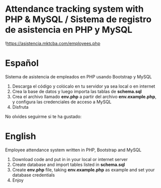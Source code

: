 # Attendance tracking system with PHP & MySQL / Sistema de registro de asistencia en PHP y MySQL
!https://asistencia.mktcba.com/employees.php
# Español
Sistema de asistencia de empleados en PHP usando Bootstrap y MySQL
1. Descarga el código y colócalo en tu servidor ya sea local o en internet
2. Crea la base de datos y luego importa las tablas de **schema.sql**
3. Crea el archivo llamado **env.php** a partir del archivo **env.example.php**, y configura las credenciales de acceso a MySQL
4. Disfruta

No olvides seguirme si te ha gustado: 
# English
Employee attendance system written in PHP, Bootstrap and MySQL

1. Download code and put in in your local or internet server
2. Create database and import tables listed in **schema.sql**
3. Create **env.php** file, taking **env.example.php** as example and set your database credentials
4. Enjoy
